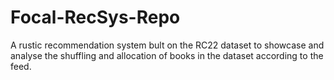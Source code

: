 # Focal-RecSys-Repo
A rustic recommendation system bult on the RC22 dataset to showcase and analyse the shuffling and allocation of books in the dataset according to the feed.
